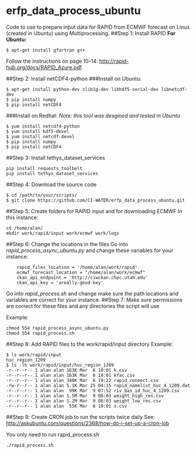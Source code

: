 # erfp_data_process_ubuntu
Code to use to prepare input data for RAPID from ECMWF forecast on Linux (created in Ubuntu) using Multiprocessing.
##Step 1: Install RAPID
**For Ubuntu:**
```
$ apt-get install gfortran g++
```
Follow the instructions on page 10-14: http://rapid-hub.org/docs/RAPID_Azure.pdf.

##Step 2: Install netCDF4-python
###Install on Ubuntu:
```
$ apt-get install python-dev zlib1g-dev libhdf5-serial-dev libnetcdf-dev 
$ pip install numpy
$ pip install netCDF4
```
###Install on Redhat:
*Note: this tool was desgined and tested in Ubuntu*
```
$ yum install netcdf4-python
$ yum install hdf5-devel
$ yum install netcdf-devel
$ pip install numpy
$ pip install netCDF4
```
##Step 3: Install tethys_dataset_services
```
pip install requests_toolbelt
pip install tethys_dataset_services
```
##Step 4: Download the source code
```
$ cd /path/to/your/scripts/
$ git clone https://github.com/CI-WATER/erfp_data_process_ubuntu.git
```
##Step 5: Create folders for RAPID input and for downloading ECMWF
In this instance:
```
cd /home/alan/
mkdir work/rapid/input work/ecmwf work/logs
```
##Step 6: Change the locations in the files
Go into *rapid_process_async_ubuntu.py* and change these variables for your instance:
```
    rapid_files_location = '/home/alan/work/rapid'
    ecmwf_forecast_location = "/home/alan/work/ecmwf"
    ckan_api_endpoint = 'http://ciwckan.chpc.utah.edu'
    ckan_api_key = 'areally-good-key'
```
Go into *rapid_process.sh* and change make sure the path locations and variables are correct for your instance.
##Step 7: Make sure permissions are correct for these files and any directories the script will use

Example:
```
chmod 554 rapid_process_async_ubuntu.py
chmod 554 rapid_process.sh
```
##Step 8: Add RAPID files to the work/rapid/input directory
Example:
```
$ ls work/rapid/input
huc_region_1209
$ ls -lh work/rapid/input/huc_region_1209
-r--r--r-- 1 alan alan 163K Mar  6 10:01 k.csv
-r--r--r-- 1 alan alan 163K Mar  6 10:01 kfac.csv
-r--r--r-- 1 alan alan 340K Mar  6 19:22 rapid_connect.csv
-rw-r--r-- 1 alan alan 5.1K Mar 25 04:15 rapid_namelist_huc_4_1209.dat
-r--r--r-- 1 alan alan  99K Mar  9 07:52 riv_bas_id_huc_4_1209.csv
-r--r--r-- 1 alan alan 1.5M Mar  9 08:03 weight_high_res.csv
-r--r--r-- 1 alan alan 1.2M Mar  9 08:03 weight_low_res.csv
-r--r--r-- 1 alan alan  55K Mar  6 10:01 x.csv
```
##Step 9: Create CRON job to run the scripts twice daily
See: http://askubuntu.com/questions/2368/how-do-i-set-up-a-cron-job

You only need to run rapid_process.sh
```
./rapid_process.sh
```

